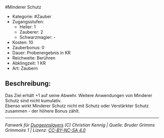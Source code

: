 #Minderer Schutz  
- Kategorie: #Zauber  
- Zugangsstufen:  
  - Heiler: 1  
  - Zauberer: 2  
  - Schwarzmagier: -  
- Kosten: 10  
- Zauberbonus: 0  
- Dauer: Probenergebnis in KR  
- Reichweite: Berühren  
- Abklingzeit: 1 KR  
- Art: Zaubern     

## Beschreibung:
Das Ziel erhält +1 auf seine Abwehr. Weitere Anwendungen von Minderer Schutz sind nicht kumulativ.<br>Ebenso wirkt Minderer Schutz nicht mit Schutz oder Verstärkter Schutz zusammen - der höhere Bonus zählt.


___
*Fanwerk für [Dungeonslayers](https://www.dungeonslayers.net/) (C) Christian Kennig | Quelle: Bruder Grimms Grimmoire 1 | Lizenz: [CC-BY-NC-SA 4.0](https://creativecommons.org/licenses/by-nc-sa/4.0/deed.de)*